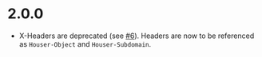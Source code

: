 # 2.0.0

* X-Headers are deprecated (see [#6](https://github.com/radar/houser/issues/6)). Headers are now to be referenced as `Houser-Object` and `Houser-Subdomain`.


